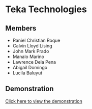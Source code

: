 # Teka Technologies

## Members
- Raniel Christian Roque  
- Calvin Lloyd Lising  
- John Mark Prado
- Manalo Marino
- Lawrence Dela Pena
- Abigail Domingo
- Lucila Baluyut

## Demonstration  
[Click here to view the demonstration](https://drive.google.com/drive/folders/1RZH5I7mc5TaVlbFciPDpakxG9XNTG5e6)
